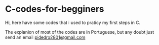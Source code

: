 # C-codes-for-begginers
Hi, here have some codes that i used to praticy my first steps in C.

The explanion of most of the codes are in Portuguese, but any doubt just send an email pidedro2801@gmail.com
